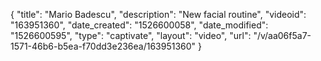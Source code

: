 {
    "title": "Mario Badescu",
    "description": "New facial routine",
    "videoid": "163951360",
    "date_created": "1526600058",
    "date_modified": "1526600595",
    "type": "captivate",
    "layout": "video",
    "url": "\/v\/aa06f5a7-1571-46b6-b5ea-f70dd3e236ea\/163951360"
}